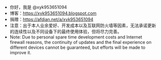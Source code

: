 - 你好，我是 @xyk953651094
- 博客：https://xyk953651094.blogspot.com
- 捐赠：https://afdian.net/a/xyk953651094
- 注意：出于本人业余爱好、开发成本以及互联网防火墙等因素，无法承诺更新的连续性以及不同设备下的最终使用体验，但将尽力完善。
- Note: Due to personal spare time development costs and Internet firewall reasons, the continuity of updates and the final experience on different devices cannot be guaranteed, but efforts will be made to improve it.

<!---
XYK953651094/XYK953651094 is a ✨ special ✨ repository because its `README.md` (this file) appears on your GitHub profile.
You can click the Preview link to take a look at your changes.
--->
